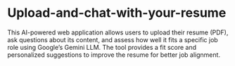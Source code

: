 # Upload-and-chat-with-your-resume
This AI-powered web application allows users to upload their resume (PDF), ask questions about its content, and assess how well it fits a specific job role using Google’s Gemini LLM. The tool provides a fit score and personalized suggestions to improve the resume for better job alignment.
